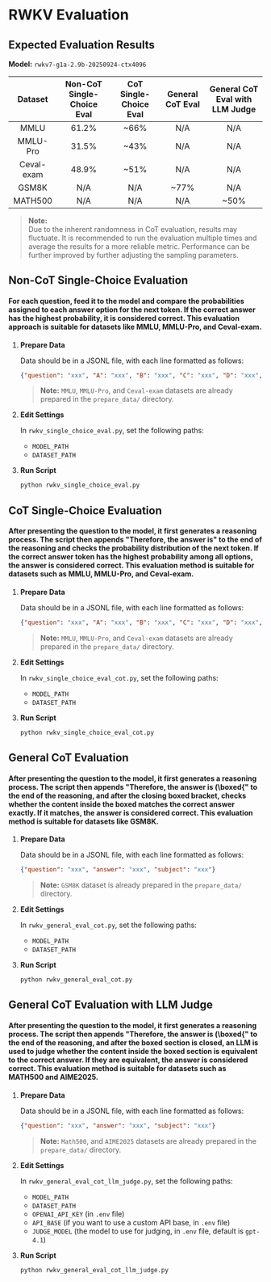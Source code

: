 # RWKV Evaluation

## Expected Evaluation Results

**Model:** `rwkv7-g1a-2.9b-20250924-ctx4096`

| Dataset    | Non-CoT Single-Choice Eval | CoT Single-Choice Eval | General CoT Eval | General CoT Eval with LLM Judge |
|:----------:|:---------------------------:|:---------------------:|:----------------:|:-------------------------------:|
| MMLU       | 61.2%                        | ~66%                  | N/A              | N/A                             |
| MMLU-Pro   | 31.5%                        | ~43%                 | N/A              | N/A                             |
| Ceval-exam | 48.9%                        | ~51%                 | N/A              | N/A                             |
| GSM8K      | N/A                         | N/A                   | ~77%            | N/A                             |
| MATH500    | N/A                         | N/A                   | N/A              | ~50%                           |

> **Note:**  
> Due to the inherent randomness in CoT evaluation, results may fluctuate. It is recommended to run the evaluation multiple times and average the results for a more reliable metric.
> Performance can be further improved by further adjusting the sampling parameters.

## Non-CoT Single-Choice Evaluation

#### For each question, feed it to the model and compare the probabilities assigned to each answer option for the next token. If the correct answer has the highest probability, it is considered correct. This evaluation approach is suitable for datasets like MMLU, MMLU-Pro, and Ceval-exam.

1.  **Prepare Data**

    Data should be in a JSONL file, with each line formatted as follows:
    ```json
    {"question": "xxx", "A": "xxx", "B": "xxx", "C": "xxx", "D": "xxx", "answer": "A", "subject": "xxx"}
    ```
    > **Note:** `MMLU`, `MMLU-Pro`, and `Ceval-exam` datasets are already prepared in the `prepare_data/` directory.

2.  **Edit Settings**

    In `rwkv_single_choice_eval.py`, set the following paths:
    - `MODEL_PATH`
    - `DATASET_PATH`

3.  **Run Script**
    ```bash
    python rwkv_single_choice_eval.py
    ```

## CoT Single-Choice Evaluation

#### After presenting the question to the model, it first generates a reasoning process. The script then appends "Therefore, the answer is" to the end of the reasoning and checks the probability distribution of the next token. If the correct answer token has the highest probability among all options, the answer is considered correct. This evaluation method is suitable for datasets such as MMLU, MMLU-Pro, and Ceval-exam.

1.  **Prepare Data**

    Data should be in a JSONL file, with each line formatted as follows:
    ```json
    {"question": "xxx", "A": "xxx", "B": "xxx", "C": "xxx", "D": "xxx", "answer": "A", "subject": "xxx"}
    ```
    > **Note:** `MMLU`, `MMLU-Pro`, and `Ceval-exam` datasets are already prepared in the `prepare_data/` directory.

2.  **Edit Settings**

    In `rwkv_single_choice_eval_cot.py`, set the following paths:
    - `MODEL_PATH`
    - `DATASET_PATH`

3.  **Run Script**
    ```bash
    python rwkv_single_choice_eval_cot.py
    ```

## General CoT Evaluation

#### After presenting the question to the model, it first generates a reasoning process. The script then appends "Therefore, the answer is \(\\boxed{" to the end of the reasoning, and after the closing boxed bracket, checks whether the content inside the boxed matches the correct answer exactly. If it matches, the answer is considered correct. This evaluation method is suitable for datasets like GSM8K.

1.  **Prepare Data**

    Data should be in a JSONL file, with each line formatted as follows:
    ```json
    {"question": "xxx", "answer": "xxx", "subject": "xxx"}
    ```
    > **Note:** `GSM8K` dataset is already prepared in the `prepare_data/` directory.

2.  **Edit Settings**

    In `rwkv_general_eval_cot.py`, set the following paths:
    - `MODEL_PATH`
    - `DATASET_PATH`

3.  **Run Script**
    ```bash
    python rwkv_general_eval_cot.py
    ```

## General CoT Evaluation with LLM Judge

#### After presenting the question to the model, it first generates a reasoning process. The script then appends "Therefore, the answer is \(\\boxed{" to the end of the reasoning, and after the boxed section is closed, an LLM is used to judge whether the content inside the boxed section is equivalent to the correct answer. If they are equivalent, the answer is considered correct. This evaluation method is suitable for datasets such as MATH500 and AIME2025.

1.  **Prepare Data**

    Data should be in a JSONL file, with each line formatted as follows:
    ```json
    {"question": "xxx", "answer": "xxx", "subject": "xxx"}
    ```
    > **Note:** `Math500`, and `AIME2025` datasets are already prepared in the `prepare_data/` directory.

2.  **Edit Settings**

    In `rwkv_general_eval_cot_llm_judge.py`, set the following paths:
    - `MODEL_PATH`
    - `DATASET_PATH`
    - `OPENAI_API_KEY` (in `.env` file)
    - `API_BASE` (if you want to use a custom API base, in `.env` file)
    - `JUDGE_MODEL` (the model to use for judging, in `.env` file, default is `gpt-4.1`)

3.  **Run Script**
    ```bash
    python rwkv_general_eval_cot_llm_judge.py
    ```